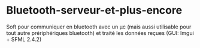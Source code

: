 # Bluetooth-serveur-et-plus-encore
Soft pour communiquer en bluetooth avec un µc (mais aussi utilisable pour tout autre prériphériques bluetooth) et traité les données reçues (GUI: Imgui + SFML 2.4.2)
